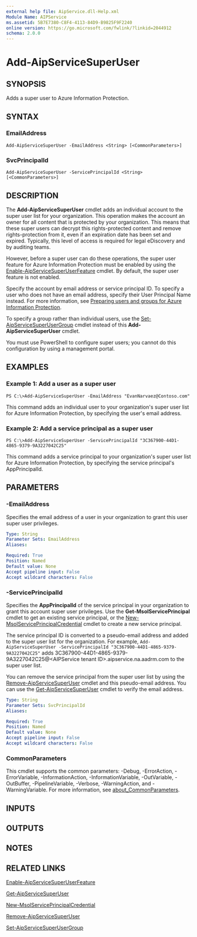 ```yaml
---
external help file: AipService.dll-Help.xml
Module Name: AIPService
ms.assetid: 5B7E7380-C8F4-4113-84D9-B9825F9F2240
online version: https://go.microsoft.com/fwlink/?linkid=2044912
schema: 2.0.0
---
```


# Add-AipServiceSuperUser

## SYNOPSIS
Adds a super user to Azure Information Protection.

## SYNTAX

### EmailAddress
```
Add-AipServiceSuperUser -EmailAddress <String> [<CommonParameters>]
```

### SvcPrincipalId
```
Add-AipServiceSuperUser -ServicePrincipalId <String> [<CommonParameters>]
```

## DESCRIPTION
The **Add-AipServiceSuperUser** cmdlet adds an individual account to the super user list for your organization. This operation makes the account an owner for all content that is protected by your organization. This means that these super users can decrypt this rights-protected content and remove rights-protection from it, even if an expiration date has been set and expired. Typically, this level of access is required for legal eDiscovery and by auditing teams.

However, before a super user can do these operations, the super user feature for Azure Information Protection must be enabled by using the [Enable-AipServiceSuperUserFeature](./Enable-AipServiceSuperUserFeature.md) cmdlet. By default, the super user feature is not enabled.

Specify the account by email address or service principal ID. To specify a user who does not have an email address, specify their User Principal Name instead. For more information, see [Preparing users and groups for Azure Information Protection](/information-protection/plan-design/prepare). 

To specify a group rather than individual users, use the [Set-AipServiceSuperUserGroup](./Set-AipServiceSuperUserGroup.md) cmdlet instead of this **Add-AipServiceSuperUser** cmdlet.

You must use PowerShell to configure super users; you cannot do this configuration by using a management portal.

## EXAMPLES

### Example 1: Add a user as a super user
```
PS C:\>Add-AipServiceSuperUser -EmailAddress "EvanNarvaez@Contoso.com"
```

This command adds an individual user to your organization's super user list for Azure Information Protection, by specifying the user's email address.

### Example 2: Add a service principal as a super user
```
PS C:\>Add-AipServiceSuperUser -ServicePrincipalId "3C367900-44D1-4865-9379-9A3227042C25"
```

This command adds a service principal to your organization's super user list for Azure Information Protection, by specifying the service principal's AppPrincipalId.

## PARAMETERS

### -EmailAddress
Specifies the email address of a user in your organization to grant this user super user privileges.

```yaml
Type: String
Parameter Sets: EmailAddress
Aliases:

Required: True
Position: Named
Default value: None
Accept pipeline input: False
Accept wildcard characters: False
```

### -ServicePrincipalId
Specifies the **AppPrincipalId** of the service principal in your organization to grant this account super user privileges. Use the **Get-MsolServicePrincipal** cmdlet to get an existing service principal, or the [New-MsolServicePrincipalCredential](/powershell/module/msonline/new-msolserviceprincipalcredential?view=azureadps-1.0) cmdlet to create a new service principal.

The service principal ID is converted to a pseudo-email address and added to the super user list for the organization. For example, `Add-AipServiceSuperUser -ServicePrincipalId "3C367900-44D1-4865-9379-9A3227042C25"` adds 3C367900-44D1-4865-9379-9A3227042C25@\<AIPService tenant ID\>.aipservice.na.aadrm.com to the super user list.

You can remove the service principal from the super user list by using the [Remove-AipServiceSuperUser](./Remove-AipServiceSuperUser.md) cmdlet and this pseudo-email address. You can use the [Get-AipServiceSuperUser](./Get-AipServiceSuperUser.md) cmdlet to verify the email address.

```yaml
Type: String
Parameter Sets: SvcPrincipalId
Aliases:

Required: True
Position: Named
Default value: None
Accept pipeline input: False
Accept wildcard characters: False
```

### CommonParameters
This cmdlet supports the common parameters: -Debug, -ErrorAction, -ErrorVariable, -InformationAction, -InformationVariable, -OutVariable, -OutBuffer, -PipelineVariable, -Verbose, -WarningAction, and -WarningVariable. For more information, see [about_CommonParameters](/powershell/module/microsoft.powershell.core/about/about_commonparameters).

## INPUTS

## OUTPUTS

## NOTES

## RELATED LINKS

[Enable-AipServiceSuperUserFeature](./Enable-AipServiceSuperUserFeature.md)

[Get-AipServiceSuperUser](./Get-AipServiceSuperUser.md)

[New-MsolServicePrincipalCredential](/powershell/module/msonline/new-msolserviceprincipalcredential?view=azureadps-1.0)

[Remove-AipServiceSuperUser](./Remove-AipServiceSuperUser.md)

[Set-AipServiceSuperUserGroup](./Set-AipServiceSuperUserGroup.md)